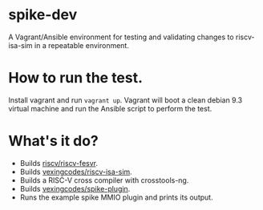 # spike-dev
A Vagrant/Ansible environment for testing and validating changes to
riscv-isa-sim in a repeatable environment.

# How to run the test.
Install vagrant and run `vagrant up`. Vagrant will boot a clean debian 9.3
virtual machine and run the Ansible script to perform the test.

# What's it do?
* Builds [riscv/riscv-fesvr][1].
* Builds [vexingcodes/riscv-isa-sim][2].
* Builds a RISC-V cross compiler with crosstools-ng.
* Builds [vexingcodes/spike-plugin][3].
* Runs the example spike MMIO plugin and prints its output.

[1]: https://github.com/riscv/riscv-fesvr
[2]: https://github.com/vexingcodes/riscv-isa-sim
[3]: https://github.com/vexingcodes/spike-plugin
